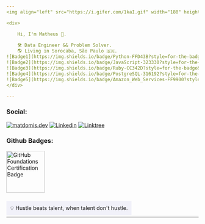 ```yaml
---
<img align="left" src="https://i.gifer.com/1kaI.gif" width="180" height="160">

<div>

    Hi, I'm Matheus 🥷.
    
    🛠️ Data Engineer && Problem Solver.
    🌎 Living in Sorocaba, São Paulo 🇧🇷.
![Badge1](https://img.shields.io/badge/Python-FFD43B?style=for-the-badge&logo=python&logoColor=blue)
![Badge2](https://img.shields.io/badge/JavaScript-323330?style=for-the-badge&logo=javascript&logoColor=F7DF1E)
![Badge3](https://img.shields.io/badge/Ruby-CC342D?style=for-the-badge&logo=ruby&logoColor=white)
![Badge4](https://img.shields.io/badge/PostgreSQL-316192?style=for-the-badge&logo=postgresql&logoColor=white)
![Badge5](https://img.shields.io/badge/Amazon_Web_Services-FF9900?style=for-the-badge&logo=amazonwebservices&logoColor=white)
</div>

---
```


### Social:


[![matdomis.dev](https://img.shields.io/badge/website-000000?style=for-the-badge&logo=About.me&logoColor=white)](https://matdomis.dev)
[![Linkedin](https://img.shields.io/badge/LinkedIn-0077B5?style=for-the-badge&logo=linkedin&logoColor=white
)](https://www.linkedin.com/in/itsmespiazzy/)
[![Linktree](https://img.shields.io/badge/Linktree-34A853?style=for-the-badge&logo=linktree&logoColor=white)](#)



### Github Badges:

<p align="left" target="_blank">
    <a href="https://www.credly.com/badges/77398085-0971-4cca-b14e-0cf74d0ee167/public_url" target="_blank">
        <img src="https://images.credly.com/size/340x340/images/024d0122-724d-4c5a-bd83-cfe3c4b7a073/image.png" alt="GitHub Foundations Certification Badge" height="110" width="100">
    </a>
</p>

<br>
<span style="padding:10px;background-color:#f1f1f9"> 
    💡 Hustle beats talent, when talent don't hustle.
</span>

---
